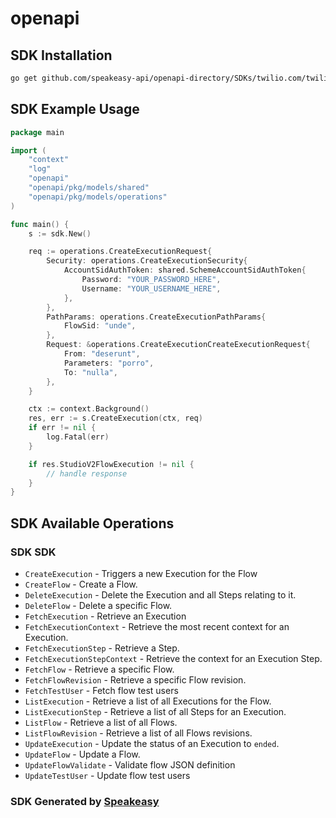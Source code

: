 # openapi

<!-- Start SDK Installation -->
## SDK Installation

```bash
go get github.com/speakeasy-api/openapi-directory/SDKs/twilio.com/twilio_studio_v2/1.39.1/go
```
<!-- End SDK Installation -->

## SDK Example Usage
<!-- Start SDK Example Usage -->
```go
package main

import (
    "context"
    "log"
    "openapi"
    "openapi/pkg/models/shared"
    "openapi/pkg/models/operations"
)

func main() {
    s := sdk.New()

    req := operations.CreateExecutionRequest{
        Security: operations.CreateExecutionSecurity{
            AccountSidAuthToken: shared.SchemeAccountSidAuthToken{
                Password: "YOUR_PASSWORD_HERE",
                Username: "YOUR_USERNAME_HERE",
            },
        },
        PathParams: operations.CreateExecutionPathParams{
            FlowSid: "unde",
        },
        Request: &operations.CreateExecutionCreateExecutionRequest{
            From: "deserunt",
            Parameters: "porro",
            To: "nulla",
        },
    }

    ctx := context.Background()
    res, err := s.CreateExecution(ctx, req)
    if err != nil {
        log.Fatal(err)
    }

    if res.StudioV2FlowExecution != nil {
        // handle response
    }
}
```
<!-- End SDK Example Usage -->

<!-- Start SDK Available Operations -->
## SDK Available Operations

### SDK SDK

* `CreateExecution` - Triggers a new Execution for the Flow
* `CreateFlow` - Create a Flow.
* `DeleteExecution` - Delete the Execution and all Steps relating to it.
* `DeleteFlow` - Delete a specific Flow.
* `FetchExecution` - Retrieve an Execution
* `FetchExecutionContext` - Retrieve the most recent context for an Execution.
* `FetchExecutionStep` - Retrieve a Step.
* `FetchExecutionStepContext` - Retrieve the context for an Execution Step.
* `FetchFlow` - Retrieve a specific Flow.
* `FetchFlowRevision` - Retrieve a specific Flow revision.
* `FetchTestUser` - Fetch flow test users
* `ListExecution` - Retrieve a list of all Executions for the Flow.
* `ListExecutionStep` - Retrieve a list of all Steps for an Execution.
* `ListFlow` - Retrieve a list of all Flows.
* `ListFlowRevision` - Retrieve a list of all Flows revisions.
* `UpdateExecution` - Update the status of an Execution to `ended`.
* `UpdateFlow` - Update a Flow.
* `UpdateFlowValidate` - Validate flow JSON definition
* `UpdateTestUser` - Update flow test users
<!-- End SDK Available Operations -->

### SDK Generated by [Speakeasy](https://docs.speakeasyapi.dev/docs/using-speakeasy/client-sdks)
